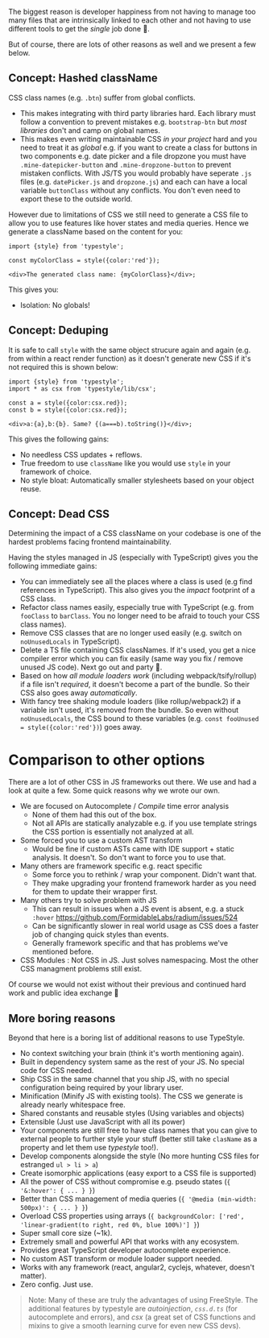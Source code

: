 The biggest reason is developer happiness from not having to manage too many files that are intrinsically linked to each other and not having to use different tools to get the *single* job done 🌹.

But of course, there are lots of other reasons as well and we present a few below.

## Concept: Hashed className

CSS class names (e.g. `.btn`) suffer from global conflicts. 

* This makes integrating with third party libraries hard. Each library must follow a convention to prevent mistakes e.g. `bootstrap-btn` but *most libraries* don't and camp on global names.
* This makes even writing maintainable CSS *in your project* hard and you need to treat it as *global* e.g. if you want to create a class for buttons in two components e.g. date picker and a file dropzone you must have `.mine-datepicker-button` and `.mine-dropzone-button` to prevent mistaken conflicts. With JS/TS you would probably have seperate `.js` files (e.g. `datePicker.js` and `dropzone.js`) and each can have a local variable `buttonClass` without any conflicts. You don't even need to export these to the outside world.

However due to limitations of CSS we still need to generate a CSS file to allow you to use features like hover states and media queries. Hence we generate a className based on the content for you: 

```play
import {style} from 'typestyle';

const myColorClass = style({color:'red'});

<div>The generated class name: {myColorClass}</div>;
```

This gives you: 

* Isolation: No globals!

## Concept: Deduping

It is safe to call `style` with the same object strucure again and again (e.g. from within a react render function) as it doesn't generate new CSS if it's not required this is shown below: 

```play
import {style} from 'typestyle';
import * as csx from 'typestyle/lib/csx';

const a = style({color:csx.red});
const b = style({color:csx.red});

<div>a:{a},b:{b}. Same? {(a===b).toString()}</div>;
```

This gives the following gains: 

* No needless CSS updates + reflows.
* True freedom to use `className` like you would use `style` in your framework of choice.
* No style bloat: Automatically smaller stylesheets based on your object reuse.

## Concept: Dead CSS 

Determining the impact of a CSS className on your codebase is one of the hardest problems facing frontend maintainability. 

Having the styles managed in JS (especially with TypeScript) gives you the following immediate gains:

* You can immediately see all the places where a class is used (e.g find references in TypeScript). This also gives you the *impact* footprint of a CSS class.
* Refactor class names easily, especially true with TypeScript (e.g. from `fooClass` to `barClass`. You no longer need to be afraid to touch your CSS class names).
* Remove CSS classes that are no longer used easily (e.g. switch on `noUnusedLocals` in TypeScript).
* Delete a TS file containing CSS classNames. If it's used, you get a nice compiler error which you can fix easily (same way you fix / remove unused JS code). Next go out and party 🎉.
* Based on how *all module loaders work* (including webpack/tsify/rollup) if a file isn't *required*, it doesn't become a part of the bundle. So their CSS also goes away *automatically*. 
* With fancy tree shaking module loaders (like rollup/webpack2) if a variable isn't used, it's removed from the bundle. So even without `noUnusedLocals`, the CSS bound to these variables (e.g. `const fooUnused = style({color:'red'})`) goes away.

# Comparison to other options

There are a lot of other CSS in JS frameworks out there. We use and had a look at quite a few. Some quick reasons why we wrote our own.

* We are focused on Autocomplete / *Compile* time error analysis
  * None of them had this out of the box.
  * Not all APIs are statically analyzable e.g. if you use template strings the CSS portion is essentially not analyzed at all.
* Some forced you to use a custom AST transform 
  * Would be fine if custom ASTs came with IDE support + static analysis. It doesn't. So don't want to force you to use that. 
* Many others are framework specific e.g. react specific 
  * Some force you to rethink / wrap your component. Didn't want that.
  * They make upgrading your frontend framework harder as you need for them to update their wrapper first. 
* Many others try to solve problem with JS
  * This can result in issues when a JS event is absent, e.g. a stuck `:hover` https://github.com/FormidableLabs/radium/issues/524
  * Can be significantly slower in real world usage as CSS does a faster job of changing quick styles than events.
  * Generally framework specific and that has problems we've mentioned before.
* CSS Modules : Not CSS in JS. Just solves namespacing. Most the other CSS managment problems still exist.

Of course we would not exist without their previous and continued hard work and public idea exchange 🌹 

## More boring reasons 

Beyond that here is a boring list of additional reasons to use TypeStyle.

* No context switching your brain (think it's worth mentioning again).
* Built in dependency system same as the rest of your JS. No special code for CSS needed.
* Ship CSS in the same channel that you ship JS, with no special configuration being required by your library user.
* Minification (Minify JS with existing tools). The CSS we generate is already nearly whitespace free.
* Shared constants and reusable styles (Using variables and objects)
* Extensible (Just use JavaScript with all its power)
* Your components are still free to have class names that you can give to external people to further style your stuff (better still take `clasName` as a property and let them use *typestyle* too!).
* Develop components alongside the style (No more hunting CSS files for estranged `ul > li > a`)
* Create isomorphic applications (easy export to a CSS file is supported)
* All the power of CSS without compromise e.g. pseudo states (`{ '&:hover': { ... } }`)
* Better than CSS management of media queries (`{ '@media (min-width: 500px)': { ... } }`)
* Overload CSS properties using arrays (`{ backgroundColor: ['red', 'linear-gradient(to right, red 0%, blue 100%)'] }`)
* Super small core size (~1k).
* Extremely small and powerful API that works with any ecosystem.
* Provides great TypeScript developer autocomplete experience.
* No custom AST transform or module loader support needed.
* Works with any framework (react, angular2, cyclejs, whatever, doesn't matter).
* Zero config. Just use.

> Note: Many of these are truly the advantages of using FreeStyle. The additional features by typestyle are *autoinjection*, *`css.d.ts`* (for autocomplete and errors), and *csx* (a great set of CSS functions and mixins to give a smooth learning curve for even new CSS devs). 
